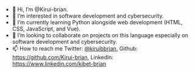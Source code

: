- 👋 Hi, I’m @Kirui-brian.
- 👀 I’m interested in software development and cybersecurity.
- 🌱 I’m currently learning Python alongside web development (HTML, CSS, JavaScript, and Vue).
- 💞️ I’m looking to collaborate on projects on this language especially on software development and cybersecurity.
- 📫 How to reach me Twitter: [@kiruibbrian](https://twitter.com/kiruibriann), 
Github: https://github.com/Kirui-brian, 
LinkedIn: https://www.linkedin.com/kibet-brian

<!---
Kirui-brian/Kirui-brian is a ✨ special ✨ repository because its `README.md` (this file) appears on your GitHub profile.
You can click the Preview link to take a look at your changes.
--->
